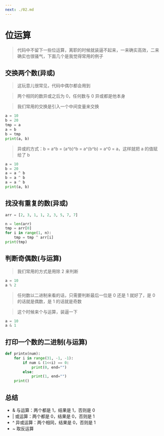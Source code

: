 ```yaml
---
next: ./02.md
---
```


# 位运算

> 代码中不留下一些位运算，离职的时候就装逼不起来，一来确实高效，二来确实也很骚气，下面几个是我觉得常用的例子

## 交换两个数(异或)

> 这玩意儿很常见，代码中偶尔都会用到

> 两个相同的数异或之后为 0，任何数与 0 异或都是他本身

> 我们常用的交换是引入一个中间变量来交换

```py
a = 10
b = 20
tmp = a
a = b
b = tmp
print(a, b)
```

> 异或的方式：b = a^b = (a^b)^b = a^(b^b) = a^0 = a，这样就把 a 的值赋给了 b

```py
a = 10
b = 20
a = a ^ b
b = a ^ b
a = a ^ b
print(a, b)
```

## 找没有重复的数(异或)

```py
arr = [2, 3, 1, 1, 2, 3, 5, 7, 7]

n = len(arr)
tmp = arr[0]
for i in range(1, n):
    tmp = tmp ^ arr[i]
print(tmp)
```

## 判断奇偶数(与运算)

> 我们常用的方式是用除 2 来判断

```py
a = 10
a % 2
```

> 任何数以二进制来看的话，只需要判断最后一位是 0 还是 1 就好了，是 0 的话就是偶数，是 1 的话就是奇数

> 这个时候来个与运算，装逼一下

```py
a = 10
a & 1
```

## 打印一个数的二进制(与运算)

```py
def printx(num):
    for i in range(31, -1, -1):
        if num & (1<<i) == 0:
            print(0, end="")
        else:
            print(1, end="")
    print()
```

## 总结

- & 与运算：两个都是 1，结果是 1，否则是 0
- | 或运算：两个都是 0，结果是 0，否则是 1
- ^ 异或运算：两个相同，结果是 0，否则是 1
- ~ 取反运算
